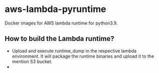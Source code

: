 # aws-lambda-pyruntime
Docker images for AWS lambda runtime for python3.9. 

## How to build the Lambda runtime?

* Upload and execute runtime_dump in the respective lambda environment. 
It will package the runtime binaries and upload it to the mention S3 bucket.
* 


